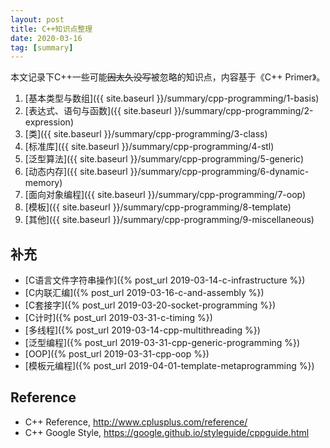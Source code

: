 ```yaml
---
layout: post
title: C++知识点整理
date: 2020-03-16
tag: [summary]
---
```


本文记录下C++一些可能~~因太久没写~~被忽略的知识点，内容基于《C++ Primer》。

<!--more-->

1. [基本类型与数组]({{ site.baseurl }}/summary/cpp-programming/1-basis)
2. [表达式、语句与函数]({{ site.baseurl }}/summary/cpp-programming/2-expression)
3. [类]({{ site.baseurl }}/summary/cpp-programming/3-class)
4. [标准库]({{ site.baseurl }}/summary/cpp-programming/4-stl)
5. [泛型算法]({{ site.baseurl }}/summary/cpp-programming/5-generic)
6. [动态内存]({{ site.baseurl }}/summary/cpp-programming/6-dynamic-memory)
7. [面向对象编程]({{ site.baseurl }}/summary/cpp-programming/7-oop)
8. [模板]({{ site.baseurl }}/summary/cpp-programming/8-template)
9. [其他]({{ site.baseurl }}/summary/cpp-programming/9-miscellaneous)

## 补充
* [C语言文件字符串操作]({% post_url 2019-03-14-c-infrastructure %})
* [C内联汇编]({% post_url 2019-03-16-c-and-assembly %})
* [C套接字]({% post_url 2019-03-20-socket-programming %})
* [C计时]({% post_url 2019-03-31-c-timing %})
* [多线程]({% post_url 2019-03-14-cpp-multithreading %})
* [泛型编程]({% post_url 2019-03-31-cpp-generic-programming %})
* [OOP]({% post_url 2019-03-31-cpp-oop %})
* [模板元编程]({% post_url 2019-04-01-template-metaprogramming %})

## Reference
* C++ Reference, <http://www.cplusplus.com/reference/>
* C++ Google Style, <https://google.github.io/styleguide/cppguide.html>
